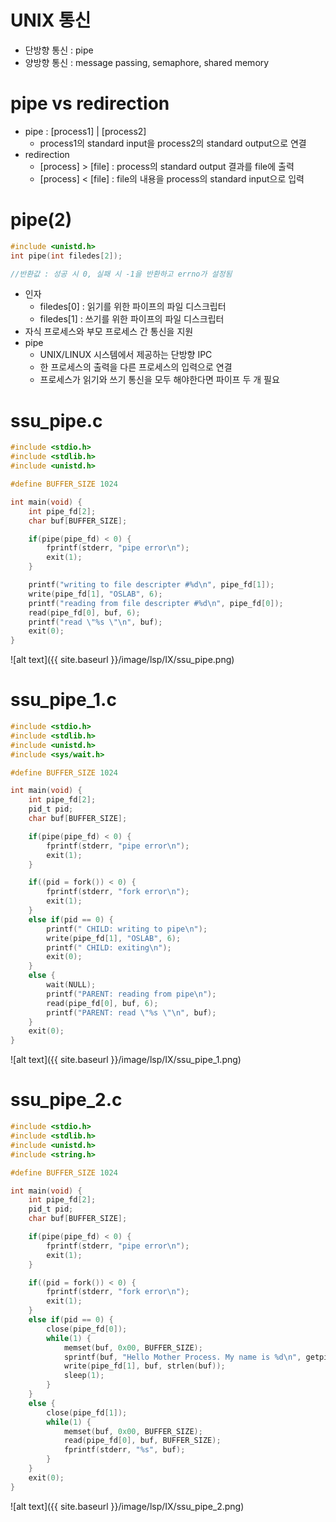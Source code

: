 # UNIX 통신

- 단방향 통신 : pipe
- 양방향 통신 : message passing, semaphore, shared memory

# pipe vs redirection

- pipe : [process1] \| [process2]
  - process1의 standard input을 process2의 standard output으로 연결
- redirection
  - [process] > [file] : process의 standard output 결과를 file에 출력
  - [process] < [file] : file의 내용을 process의 standard input으로 입력

# pipe(2)

```c
#include <unistd.h>
int pipe(int filedes[2]);

//반환값 : 성공 시 0, 실패 시 -1을 반환하고 errno가 설정됨
```

- 인자
  - filedes[0] : 읽기를 위한 파이프의 파일 디스크립터
  - filedes[1] : 쓰기를 위한 파이프의 파일 디스크립터
- 자식 프로세스와 부모 프로세스 간 통신을 지원
- pipe
  - UNIX/LINUX 시스템에서 제공하는 단방향 IPC
  - 한 프로세스의 출력을 다른 프로세스의 입력으로 연결
  - 프로세스가 읽기와 쓰기 통신을 모두 해야한다면 파이프 두 개 필요

# ssu_pipe.c

```c
#include <stdio.h>
#include <stdlib.h>
#include <unistd.h>

#define BUFFER_SIZE 1024

int main(void) {
	int pipe_fd[2];
	char buf[BUFFER_SIZE];

	if(pipe(pipe_fd) < 0) {
		fprintf(stderr, "pipe error\n");
		exit(1);
	}

	printf("writing to file descripter #%d\n", pipe_fd[1]);
	write(pipe_fd[1], "OSLAB", 6);
	printf("reading from file descripter #%d\n", pipe_fd[0]);
	read(pipe_fd[0], buf, 6);
	printf("read \"%s \"\n", buf);
	exit(0);
}
```

![alt text]({{ site.baseurl }}/image/lsp/IX/ssu_pipe.png)

# ssu_pipe_1.c

```c
#include <stdio.h>
#include <stdlib.h>
#include <unistd.h>
#include <sys/wait.h>

#define BUFFER_SIZE 1024

int main(void) {
	int pipe_fd[2];
	pid_t pid;
	char buf[BUFFER_SIZE];

	if(pipe(pipe_fd) < 0) {
		fprintf(stderr, "pipe error\n");
		exit(1);
	}

	if((pid = fork()) < 0) {
		fprintf(stderr, "fork error\n");
		exit(1);
	}
	else if(pid == 0) {
		printf(" CHILD: writing to pipe\n");
		write(pipe_fd[1], "OSLAB", 6);
		printf(" CHILD: exiting\n");
		exit(0);
	}
	else {
		wait(NULL);
		printf("PARENT: reading from pipe\n");
		read(pipe_fd[0], buf, 6);
		printf("PARENT: read \"%s \"\n", buf);
	}
	exit(0);
}
```

![alt text]({{ site.baseurl }}/image/lsp/IX/ssu_pipe_1.png)

# ssu_pipe_2.c

```c
#include <stdio.h>
#include <stdlib.h>
#include <unistd.h>
#include <string.h>

#define BUFFER_SIZE 1024

int main(void) {
	int pipe_fd[2];
	pid_t pid;
	char buf[BUFFER_SIZE];

	if(pipe(pipe_fd) < 0) {
		fprintf(stderr, "pipe error\n");
		exit(1);
	}

	if((pid = fork()) < 0) {
		fprintf(stderr, "fork error\n");
		exit(1);
	}
	else if(pid == 0) {
		close(pipe_fd[0]);
		while(1) {
			memset(buf, 0x00, BUFFER_SIZE);
			sprintf(buf, "Hello Mother Process. My name is %d\n", getpid());
			write(pipe_fd[1], buf, strlen(buf));
			sleep(1);
		}
	}
	else {
		close(pipe_fd[1]);
		while(1) {
			memset(buf, 0x00, BUFFER_SIZE);
			read(pipe_fd[0], buf, BUFFER_SIZE);
			fprintf(stderr, "%s", buf);
		}
	}
	exit(0);
}
```

![alt text]({{ site.baseurl }}/image/lsp/IX/ssu_pipe_2.png)
